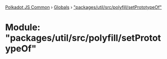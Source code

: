 [Polkadot JS Common](../README.md) › [Globals](../globals.md) › ["packages/util/src/polyfill/setPrototypeOf"](_packages_util_src_polyfill_setprototypeof_.md)

# Module: "packages/util/src/polyfill/setPrototypeOf"


